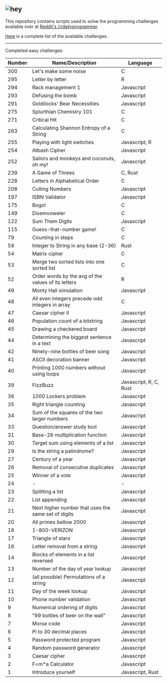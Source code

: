 ![hey](https://d.thumbs.redditmedia.com/mASxBAsOsW90oWe-.png)
---

This repository contains scripts used to solve the programming challenges available over at [Reddit's /r/dailyprogrammer](https://www.reddit.com/r/dailyprogrammer).

[Here](https://www.reddit.com/r/dailyprogrammer/wiki/challenges) is a complete list of the available challenges.

---

Completed easy challenges:

| Number | Name/Description                                    | Language   |
|--------|-----------------------------------------------------|------------|
| 300    | Let's make some noise                               | C          |
| 295    | Letter by letter                                    | R          |
| 294    | Rack management 1                                   | Javascript |
| 293    | Defusing the bomb                                   | Javascript |
| 291    | Goldilocks' Bear Necessities                        | Javascript |
| 275    | Splurthian Chemistry 101                            | C          |
| 271    | Critical Hit                                        | C          |
| 263    | Calculating Shannon Entropy of a String             | C          |
| 255    | Playing with light switches                         | Javascript, R |
| 254    | Atbash Cipher                                       | Javascript |
| 252    | Sailors and monkeys and coconuts, oh my!            | Javascript |
| 239    | A Game of Threes                                    | C, Rust    |
| 228    | Letters in Alphabetical Order                       | C          |
| 208    | Culling Numbers                                     | Javascript |
| 197    | ISBN Validator                                      | Javascript |
| 175    | Bogo!                                               | C          |
| 149    | Disemvoweler                                        | C          |
| 122    | Sum Them Digits                                     | Javascript |
| 115    | Guess-that-number game!                             | C          |
| 79     | Counting in steps                                   | C          |
| 58     | Integer to String in any base (2-36)                | Rust       |
| 54     | Matrix cipher                                       | C          |
| 53     | Merge two sorted lists into one sorted list         | C          |
| 52     | Order words by the avg of the values of its letters | R          |
| 49     | Monty Hall simulation                               | Javascript |
| 48     | All even integers precede odd integers in array     | C          |
| 47     | Caesar cipher II                                    | Javascript |
| 46     | Population count of a bitstring                     | Javascript |
| 45     | Drawing a checkered board                           | Javascript |
| 44     | Determining the biggest sentence in a text          | Javascript |
| 42     | Ninety-nine bottles of beer song                    | Javascript |
| 41     | ASCII decoration banner                             | Javascript |
| 40     | Printing 1000 numbers without using loops           | Javascript |
| 39     | FizzBuzz                                            | Javascript, R, C, Rust |
| 36     | 1000 Lockers problem                                | Javascript |
| 35     | Right triangle counting                             | Javascript |
| 34     | Sum of the squares of the two larger numbers        | Javascript |
| 33     | Question/answer study tool                          | Javascript |
| 31     | Base-26 multiplication function                     | Javascript |
| 30     | Target sum using elements of a list                 | Javascript |
| 29     | Is the string a palindrome?                         | Javascript |
| 27     | Century of a year                                   | Javascript |
| 26     | Removal of consecutive duplicates                   | Javascript |
| 25     | Winner of a vote                                    | Javascript |
| 24     | -                                                   | -          |
| 23     | Splitting a list                                    | Javascript |
| 22     | List appending                                      | Javascript |
| 21     | Next higher number that uses the same set of digits | Javascript |
| 20     | All primes bellow 2000                              | Javascript |
| 18     | 1-800-VERIZON                                       | Javascript |
| 17     | Triangle of stars                                   | Javascript |
| 16     | Letter removal from a string                        | Javascript |
| 14     | Blocks of elements in a list reversed               | Javascript |
| 13     | Number of the day of year lookup                    | Javascript |
| 12     | (all possible) Permutations of a string             | Javascript |
| 11     | Day of the week lookup                              | Javascript |
| 10     | Phone number validation                             | Javascript |
| 9      | Numerical ordering of digits                        | Javascript |
| 8      | "99 bottles of beer on the wall"                    | Javascript |
| 7      | Morse code                                          | Javascript |
| 6      | Pi to 30 decimal places                             | Javascript |
| 5      | Password protected program                          | Javascript |
| 4      | Random password generator                           | Javascript |
| 3      | Caesar cipher                                       | Javascript |
| 2      | F=m*a Calculator                                    | Javascript |
| 1      | Introduce yourself                                  | Javascript, Rust |
